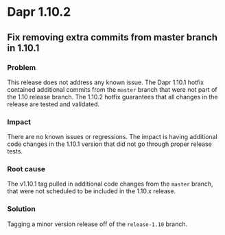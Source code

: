 # Dapr 1.10.2

## Fix removing extra commits from master branch in 1.10.1

### Problem

This release does not address any known issue. The Dapr 1.10.1 hotfix contained additional commits from the `master` branch that were not part of the 1.10 release branch.
The 1.10.2 hotfix guarantees that all changes in the release are tested and validated.

### Impact

There are no known issues or regressions. The impact is having additional code changes in the 1.10.1 version that did not go through proper release tests.

### Root cause

The v1.10.1 tag pulled in additional code changes from the `master` branch, that were not scheduled to be included in the 1.10.x release.

### Solution

Tagging a minor version release off of the `release-1.10` branch.
